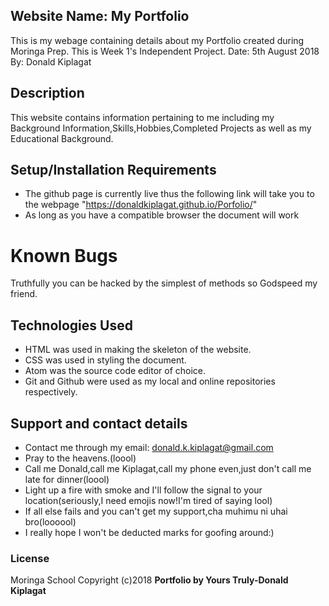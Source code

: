 ## Website Name: My Portfolio
This is my webage containing details about my Portfolio created during Moringa Prep. This is Week 1's Independent Project.
Date: 5th August 2018
By: Donald Kiplagat

## Description
This website contains information pertaining to me including my Background Information,Skills,Hobbies,Completed Projects as well as my Educational Background.

## Setup/Installation Requirements
* The github page is currently live thus the following link will take you to the webpage "https://donaldkiplagat.github.io/Porfolio/"
* As long as you have a compatible browser the document will work

# Known Bugs
Truthfully you can be hacked by the simplest of methods so Godspeed my friend.

## Technologies Used
* HTML was used in making the skeleton of the website.
* CSS was used in styling the document.
* Atom was the source code editor of choice.
* Git and Github were used as my local and online repositories respectively.

## Support and contact details
* Contact me through my email: donald.k.kiplagat@gmail.com
* Pray to the heavens.(loool)
* Call me Donald,call me Kiplagat,call my phone even,just don't call me late for dinner(loool)
* Light up a fire with smoke and I'll follow the signal to your location(seriously,I need emojis now!I'm tired of saying lool)
* If all else fails and you can't get my support,cha muhimu ni uhai bro(loooool)
* I really hope I won't be deducted marks for goofing around:)

### License
Moringa School
Copyright (c)2018 **Portfolio by Yours Truly-Donald Kiplagat**
  
